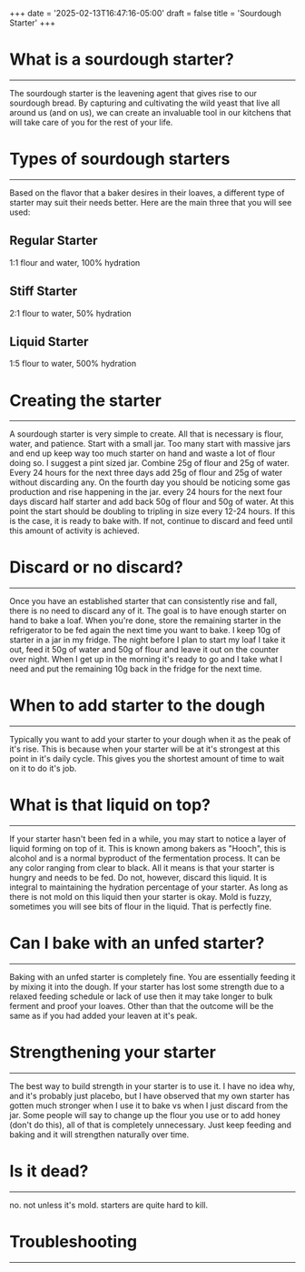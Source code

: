 +++
date = '2025-02-13T16:47:16-05:00'
draft = false
title = 'Sourdough Starter'
+++

# What is a sourdough starter?
---
The sourdough starter is the leavening agent that gives rise to our sourdough bread. By capturing and cultivating the wild yeast that live all around us (and on us), we can create an invaluable tool in our kitchens that will take care of you for the rest of your life.

# Types of sourdough starters
---
Based on the flavor that a baker desires in their loaves, a different type of starter may suit their needs better. Here are the main three that you will see used:
## Regular Starter
1:1 flour and water, 100% hydration
## Stiff Starter
2:1 flour to water, 50% hydration
## Liquid Starter
1:5 flour to water, 500% hydration

# Creating the starter
---
A sourdough starter is very simple to create. All that is necessary is flour, water, and patience. Start with a small jar. Too many start with massive jars and end up keep way too much starter on hand and waste a lot of flour doing so. I suggest a pint sized jar. Combine 25g of flour and 25g of water. Every 24 hours for the next three days add 25g of flour and 25g of water without discarding any. On the fourth day you should be noticing some gas production and rise happening in the jar. every 24 hours for the next four days discard half starter and add back 50g of flour and 50g of water. At this point the start should be doubling to tripling in size every 12-24 hours. If this is the case, it is ready to bake with. If not, continue to discard and feed until this amount of activity is achieved.

# Discard or no discard?
---
Once you have an established starter that can consistently rise and fall, there is no need to discard any of it. The goal is to have enough starter on hand to bake a loaf. When you're done, store the remaining starter in the refrigerator to be fed again the next time you want to bake. I keep 10g of starter in a jar in my fridge. The night before I plan to start my loaf I take it out, feed it 50g of water and 50g of flour and leave it out on the counter over night. When I get up in the morning it's ready to go and I take what I need and put the remaining 10g back in the fridge for the next time.

# When to add starter to the dough
---
Typically you want to add your starter to your dough when it as the peak of it's rise. This is because when your starter will be at it's strongest at this point in it's daily cycle. This gives you the shortest amount of time to wait on it to do it's job.

# What is that liquid on top?
---
If your starter hasn't been fed in a while, you may start to notice a layer of liquid forming on top of it. This is known among bakers as "Hooch", this is alcohol and is a normal byproduct of the fermentation process. It can be any color ranging from clear to black. All it means is that your starter is hungry and needs to be fed. Do not, however, discard this liquid. It is integral to maintaining the hydration percentage of your starter. As long as there is not mold on this liquid then your starter is okay. Mold is fuzzy, sometimes you will see bits of flour in the liquid. That is perfectly fine.

# Can I bake with an unfed starter?
---
Baking with an unfed starter is completely fine. You are essentially feeding it by mixing it into the dough. If your starter has lost some strength due to a relaxed feeding schedule or lack of use then it may take longer to bulk ferment and proof your loaves. Other than that the outcome will be the same as if you had added your leaven at it's peak.

# Strengthening your starter
---
The best way to build strength in your starter is to use it. I have no idea why, and it's probably just placebo, but I have observed that my own starter has gotten much stronger when I use it to bake vs when I just discard from the jar. Some people will say to change up the flour you use or to add honey (don't do this), all of that is completely unnecessary. Just keep feeding and baking and it will strengthen naturally over time.

# Is it dead?
---
no. not unless it's mold. starters are quite hard to kill.

# Troubleshooting
---
